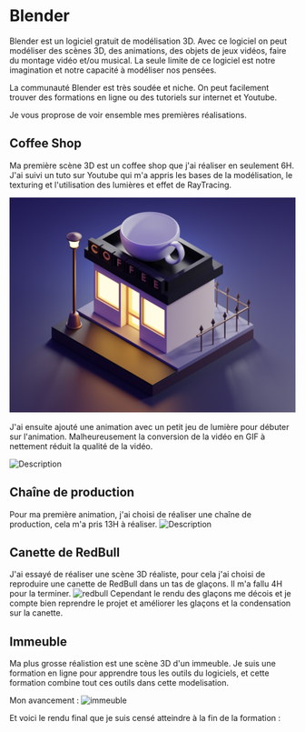 # Blender

Blender est un logiciel gratuit de modélisation 3D. Avec ce logiciel on peut modéliser des scènes 3D, des animations, des objets de jeux vidéos,
faire du montage vidéo et/ou musical. La seule limite de ce logiciel est notre imagination et notre capacité à modéliser nos pensées.

La communauté Blender est très soudée et niche. On peut facilement trouver des formations en ligne ou des tutoriels sur internet et
Youtube.

Je vous proprose de voir ensemble mes premières réalisations.

## Coffee Shop
Ma première scène 3D est un coffee shop que j'ai réaliser en seulement 6H. J'ai suivi un tuto sur Youtube qui m'a appris les bases de la modélisation, 
le texturing et l'utilisation des lumières et effet de RayTracing.

![coffee](/assets/coffee_shop.png)

J'ai ensuite ajouté une animation avec un petit jeu de lumière pour débuter sur l'animation.
Malheureusement la conversion de la vidéo en GIF à nettement réduit la qualité de la vidéo.

![Description](/assets/0001-0120.gif)

## Chaîne de production
Pour ma première animation, j'ai choisi de réaliser une chaîne de production, cela m'a pris 13H à réaliser.
![Description](/assets/animation.gif)

## Canette de RedBull
J'ai essayé de réaliser une scène 3D réaliste, pour cela j'ai choisi de reproduire une canette de RedBull dans un tas de glaçons. Il m'a fallu 4H pour 
la terminer.
![redbull](/assets/RedBull.png)
Cependant le rendu des glaçons me décois et je compte bien reprendre le projet et améliorer les glaçons et la condensation sur la canette.

## Immeuble
Ma plus grosse réalistion est une scène 3D d'un immeuble. Je suis une formation en ligne pour apprendre tous les outils du logiciels, et 
cette formation combine tout ces outils dans cette modelisation.

Mon avancement :
![immeuble](/assets/immeuble.png)

Et voici le rendu final que je suis censé atteindre à la fin de la formation :

